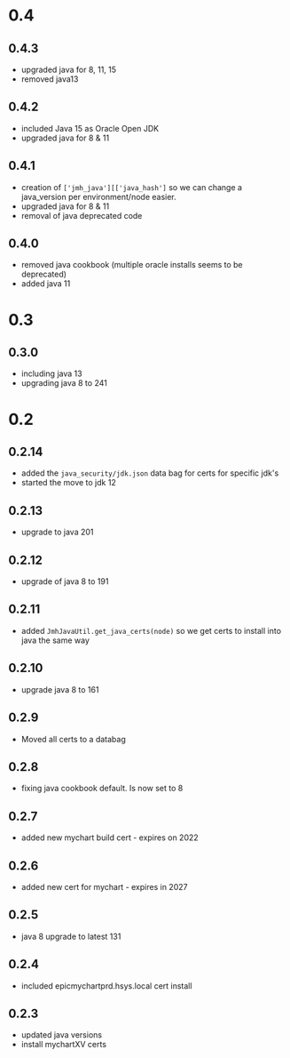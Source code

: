 # 0.4

## 0.4.3

- upgraded java for 8, 11, 15
- removed java13

## 0.4.2

- included Java 15 as Oracle Open JDK
- upgraded java for 8 & 11

## 0.4.1

- creation of `['jmh_java'][['java_hash']` so we can change a java_version per environment/node easier.
- upgraded java for 8 & 11
- removal of java deprecated code

## 0.4.0

- removed java cookbook (multiple oracle installs seems to be deprecated)
- added java 11

# 0.3

## 0.3.0

- including java 13
- upgrading java 8 to 241

# 0.2

## 0.2.14

- added the `java_security/jdk.json` data bag for certs for specific jdk's
- started the move to jdk 12

## 0.2.13

- upgrade to java 201

## 0.2.12

- upgrade of java 8 to 191

## 0.2.11

- added `JmhJavaUtil.get_java_certs(node)` so we get certs to install into java the same way

## 0.2.10

- upgrade java 8 to 161

## 0.2.9

- Moved all certs to a databag

## 0.2.8

- fixing java cookbook default. Is now set to 8

## 0.2.7

- added new mychart build cert - expires on 2022

## 0.2.6

- added new cert for mychart - expires in 2027

## 0.2.5

- java 8 upgrade to latest 131

## 0.2.4

- included epicmychartprd.hsys.local cert install

## 0.2.3

- updated java versions
- install mychartXV certs
